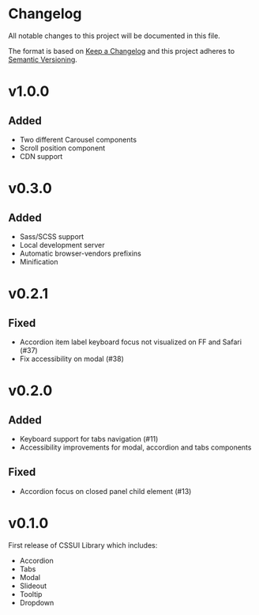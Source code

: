 # Changelog
All notable changes to this project will be documented in this file.

The format is based on [Keep a Changelog](http://keepachangelog.com/)
and this project adheres to [Semantic Versioning](http://semver.org/).

# v1.0.0
## Added
- Two different Carousel components
- Scroll position component
- CDN support

# v0.3.0
## Added
- Sass/SCSS support
- Local development server
- Automatic browser-vendors prefixins
- Minification
# v0.2.1
## Fixed
- Accordion item label keyboard focus not visualized on FF and Safari (#37)
- Fix accessibility on modal (#38)
# v0.2.0
## Added
- Keyboard support for tabs navigation (#11)
- Accessibility improvements for modal, accordion and tabs components
  
## Fixed
- Accordion focus on closed panel child element (#13)

# v0.1.0

First release of CSSUI Library which includes:

- Accordion
- Tabs
- Modal
- Slideout
- Tooltip
- Dropdown
